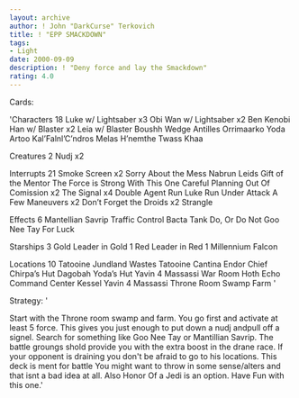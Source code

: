 ```yaml
---
layout: archive
author: ! John "DarkCurse" Terkovich
title: ! "EPP SMACKDOWN"
tags:
- Light
date: 2000-09-09
description: ! "Deny force and lay the Smackdown"
rating: 4.0
---
```

Cards: 

'Characters 18
Luke w/ Lightsaber x3
Obi Wan w/ Lightsaber x2
Ben Kenobi
Han w/ Blaster x2
Leia w/ Blaster
Boushh
Wedge Antilles
Orrimaarko
Yoda
Artoo
Kal’Falnl’C’ndros
Melas
H’nemthe
Twass Khaa

Creatures 2
Nudj x2

Interrupts 21
Smoke Screen x2
Sorry About the Mess
Nabrun Leids
Gift of the Mentor
The Force is Strong With This One
Careful Planning
Out Of Comission x2
The Signal x4
Double Agent
Run Luke Run
Under Attack
A Few Maneuvers x2
Don’t Forget the Droids x2
Strangle

Effects 6
Mantellian Savrip
Traffic Control
Bacta Tank
Do, Or Do Not
Goo Nee Tay
For Luck

Starships 3
Gold Leader in Gold 1
Red Leader in Red 1
Millennium Falcon

Locations 10
Tatooine Jundland Wastes
Tatooine Cantina
Endor Chief Chirpa’s Hut
Dagobah Yoda’s Hut
Yavin 4 Massassi War Room
Hoth Echo Command Center
Kessel
Yavin 4 Massassi Throne Room
Swamp
Farm
'

Strategy: '

Start with the Throne room swamp and farm. You go first and activate at least 5 force. This gives you just enough to put down a nudj andpull off a signel. Search for something like Goo Nee Tay or Mantillian Savrip. The battle groungs shold provide you with the extra boost in the drane race. If your opponent is draining you don't be afraid to go to his locations. This deck is ment for battle You might want to throw in some sense/alters and that isnt a bad idea at all. Also Honor Of a Jedi is an option. Have Fun with this one.'